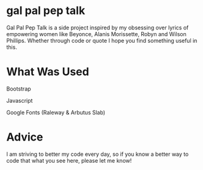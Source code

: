 # gal pal pep talk

Gal Pal Pep Talk is a side project inspired by my obsessing over lyrics of empowering women like Beyonce, Alanis Morissette, Robyn and Wilson Phillips. Whether through code or quote I hope you find something useful in this.

# What Was Used

Bootstrap

Javascript

Google Fonts (Raleway & Arbutus Slab)


# Advice

I am striving to better my code every day, so if you know a better way to code that what you see here, please let me know!
